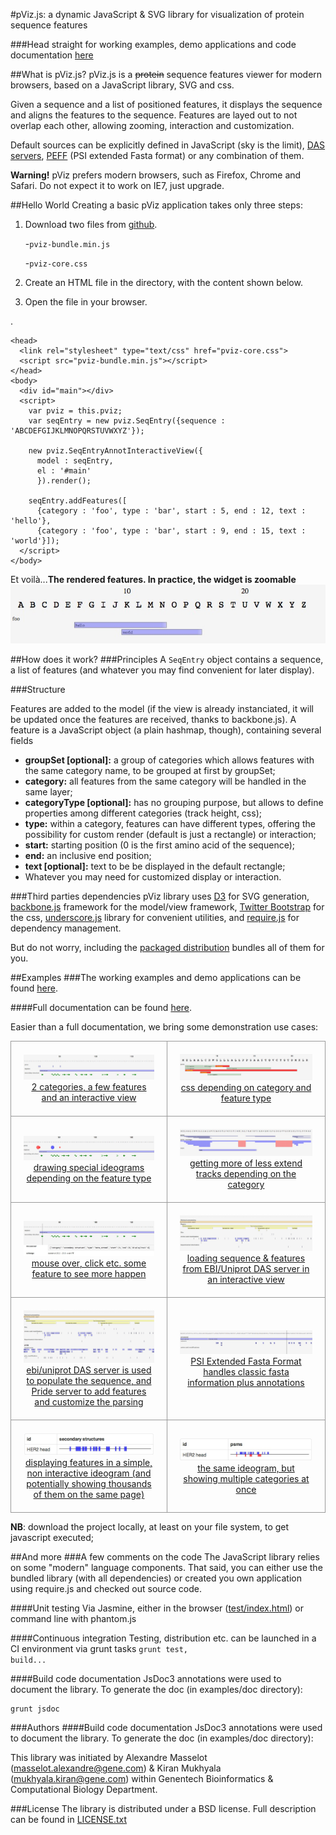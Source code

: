 #pViz.js: a dynamic JavaScript & SVG library for visualization of protein sequence features

###Head straight for working examples, demo applications and code documentation [here](http://research-pub.gene.com/pviz/examples/)

##What is pViz.js?
pViz.js is a <strike>protein</strike> sequence features viewer for modern browsers, based on a JavaScript library, SVG and css.

Given a sequence and a list of positioned features, it displays the sequence and aligns the features to the sequence.
Features are layed out to not overlap each other, allowing zooming, interaction and customization.

Default sources can be explicitly defined in JavaScript (sky is the limit),  [DAS servers](http://en.wikipedia.org/wiki/Distributed_Annotation_System), [PEFF](http://www.psidev.info/node/363) (PSI extended Fasta format) or any combination of them.

**Warning!** pViz prefers modern browsers, such as Firefox, Chrome and Safari. Do not expect it to work on IE7, just upgrade.

##Hello World
Creating a basic pViz application takes only three steps: 

1. Download two files from [github](https://github.com/Genentech/pviz/tree/master/dist).

	  -`pviz-bundle.min.js` 

	  -`pviz-core.css` 
2. Create an HTML file in the directory, with the content shown below. 
3. Open the file in your browser.

.

    <head>
      <link rel="stylesheet" type="text/css" href="pviz-core.css">
      <script src="pviz-bundle.min.js"></script>
    </head>
    <body>
      <div id="main"></div>
      <script>
        var pviz = this.pviz;
        var seqEntry = new pviz.SeqEntry({sequence : 'ABCDEFGIJKLMNOPQRSTUVWXYZ'});
        
        new pviz.SeqEntryAnnotInteractiveView({
          model : seqEntry,
          el : '#main'
          }).render();
          
        seqEntry.addFeatures([
          {category : 'foo', type : 'bar', start : 5, end : 12, text : 'hello'},
          {category : 'foo', type : 'bar', start : 9, end : 15, text : 'world'}]);
      </script>
    </body>

Et voilà...**The rendered features. In practice, the widget is zoomable**
![](images/hello-world.jpg)

##How does it work?
###Principles
A <code>SeqEntry</code> object contains a sequence, a list of features (and whatever you may find convenient for later display).

###Structure

Features are added to the model (if the view is already instanciated, it will be updated once the features are received, thanks to backbone.js).
A feature is a JavaScript object (a plain hashmap, though), containing several fields

 * **groupSet [optional]:** a group of categories which allows features with the same category name, to be grouped at first by groupSet;
 * **category:** all features from the same category will be handled in the same layer;
 * **categoryType [optional]:** has no grouping purpose, but allows to define properties among different categories (track height, css);
 * **type:** within a category, features can have different types, offering the possibility for custom render (default is just a rectangle) or interaction;
 * **start:** starting position (0 is the first amino acid of the sequence);
 * **end:** an inclusive end position;
 * **text [optional]:** text to be be displayed in the default rectangle;
 * Whatever you may need for customized display or interaction.

###Third parties dependencies
pViz library uses [D3](http://d3js.org) for SVG generation, [backbone.js](http://backbonejs.org) framework for the model/view framework, [Twitter Bootstrap](http://getbootstrap.com/) for the css, [underscore.js](http://underscorejs.org) library for convenient utilities, and [require.js](http://requirejs.org) for dependency management.

But do not worry, including the [packaged distribution](dist/pviz-bundle-min.js) bundles all of them for you.

##Examples
###The working examples and demo applications can be found [here](http://research-pub.gene.com/pviz/examples/).

####Full documentation can be found [here](http://research-pub.gene.com/pviz/examples/doc/index.html).

Easier than a full documentation, we bring some demonstration use cases:
<table style="border-spacing: 0px">
	<tr>
		<td style="text-align:center;padding: 20px;border: 1px solid #999;"><a href="examples/example-0.html"><img src="images/example-0.jpg"/><br/>2 categories, a few features and an interactive view</a></td>
		<td style="text-align:center;padding: 20px;border: 1px solid #999;"><a href="examples/example-custom-display-css.html"><img src="images/example-custom-display-css.jpg"/><br/>css depending on category and feature type</a></td>
	</tr>
	<tr>
		<td style="text-align:center;padding: 20px;border: 1px solid #999;"><a href="examples/example-custom-display.html"><img src="images/example-custom-display.jpg"/><br/>drawing special ideograms depending on the feature type</a></td>
		<td style="text-align:center;padding: 20px;border: 1px solid #999;"><a href="examples/example-different-track-heights.html"><img src="images/example-different-track-heights.jpg"/><br/>getting more of less extend tracks depending on the category</a></td>
	</tr>
	<tr>
		<td style="text-align:center;padding: 20px;border: 1px solid #999;"><a href="examples/example-interaction.html"><img src="images/example-interaction.jpg"/><br/>mouse over, click etc. some feature to see more happen</a></td>
		<td style="text-align:center;padding: 20px;border: 1px solid #999;"><a href="examples/example-das-reader.html"><img src="images/example-das-reader.jpg"/><br/>loading sequence & features from EBI/Uniprot DAS server in an interactive view</a></td>
	</tr>
	<tr>
		<td style="text-align:center;padding: 20px;border: 1px solid #999;"><a href="examples/example-two-das-reader.html"><img src="images/example-two-das-reader.jpg"/><br/>ebi/uniprot DAS server is used to populate the sequence, and Pride server to add features and customize the parsing</a></td>
		<td style="text-align:center;padding: 20px;border: 1px solid #999;"><a href="examples/example-peff-reader.html"><img src="images/example-peff-reader.jpg"/><br/>PSI Extended Fasta Format handles classic fasta information plus annotations</a></td>
	</tr>
	<tr>
		<td style="text-align:center;padding: 20px;border: 1px solid #999;"><a href="examples/example-one-liner.html"><img src="images/example-one-liner.jpg"/><br/>displaying features in a simple, non interactive ideogram (and potentially showing thousands of them on the same page)</a></td>
		<td style="text-align:center;padding: 20px;border: 1px solid #999;"><a href="examples/example-one-liner-multiple-categories.html"><img src="images/example-one-liner-multiple-categories.jpg"/><br/>the same ideogram, but showing multiple categories at once</a></td>
	</tr>
</table> 
 
**NB**: download the project locally, at least on your file system, to get javascript executed;

##And more
###A few comments on the code
The JavaScript library relies on some "modern" language components.
That said, you can either use the bundled library (with all dependencies) or created you own application using require.js and checked out source code.

####Unit testing
Via Jasmine, either in the browser ([test/index.html](test/index.html)) or command line with phantom.js

####Continuous integration
Testing, distribution etc. can be launched in a CI environment via grunt tasks <code>grunt test, build...</code>

####Build code documentation
JsDoc3 annotations were used to document the library. To generate the doc (in examples/doc directory):

    grunt jsdoc

###Authors
####Build code documentation
JsDoc3 annotations were used to document the library. To generate the doc (in examples/doc directory):

This library was initiated by 
Alexandre Masselot (masselot.alexandre@gene.com) & Kiran Mukhyala (mukhyala.kiran@gene.com) within Genentech Bioinformatics & Computational Biology Department.
            
###License
The library is distributed under a BSD license. Full description can be found in [LICENSE.txt](LICENSE.txt)
